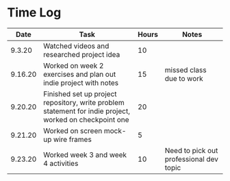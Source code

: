 # Time Log

| Date | Task | Hours | Notes|
|------|------|-------|------|
| 9.3.20| Watched videos and researched project idea | 10  | |
| 9.16.20| Worked on week 2 exercises and plan out indie project with notes | 15  | missed class due to work |
| 9.20.20| Finished set up project repository, write problem statement for indie project, worked on checkpoint one | 20  | |
| 9.21.20| Worked on screen mock-up wire frames | 5  | |
| 9.23.20| Worked week 3 and week 4 activities | 10  | Need to pick out professional dev topic|


